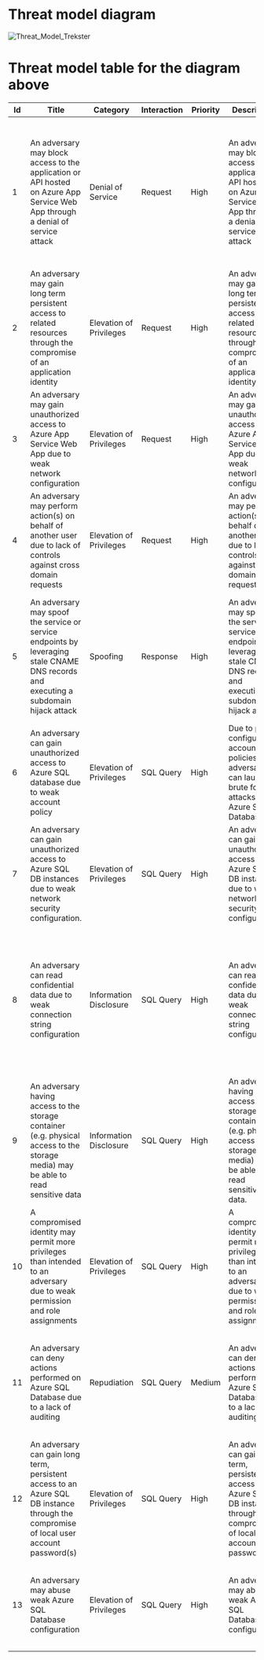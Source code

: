 # Threat model diagram
![Threat_Model_Trekster](https://github.com/user-attachments/assets/4e986aef-9b0b-43d7-a2eb-6bb13a5d4ec6)

# Threat model table for the diagram above
|Id |Title                                                                                                                                  |Category               |Interaction|Priority|Description                                                                                                                             |Possible Mitigation(s)                                                                                                                                                                                                                                                                                                                                        |SDL Phase     |
|---|---------------------------------------------------------------------------------------------------------------------------------------|-----------------------|-----------|--------|----------------------------------------------------------------------------------------------------------------------------------------|--------------------------------------------------------------------------------------------------------------------------------------------------------------------------------------------------------------------------------------------------------------------------------------------------------------------------------------------------------------|--------------|
|1  |An adversary may block access to the application or API hosted on Azure App Service Web App through a denial of service attack         |Denial of Service      |Request    |High    |An adversary may block access to the application or API hosted on Azure App Service Web App through a denial of service attack          |Network level denial of service mitigations are automatically enabled as part of the Azure platform (Basic Azure DDoS Protection). Implement application level throttling (e.g. per-user, per-session, per-API) to maintain service availability and protect against DoS attacks. Leverage Azure API Management for managing and protecting APIs.             |Implementation|
|2  |An adversary may gain long term persistent access to related resources through the compromise of an application identity               |Elevation of Privileges|Request    |High    |An adversary may gain long term persistent access to related resources through the compromise of an application identity                |Store secrets in secret storage solutions where possible, and rotate secrets on a regular cadence. Use Managed Service Identity to create a managed app identity on Azure Active Directory and use it to access AAD-protected resources.                                                                                                                      |Implementation|
|3  |An adversary may gain unauthorized access to Azure App Service Web App due to weak network configuration                               |Elevation of Privileges|Request    |High    |An adversary may gain unauthorized access to Azure App Service Web App due to weak network configuration                                |Restrict access to Azure App Service to selected networks (e.g. IP whitelisting, VNET integrations).                                                                                                                                                                                                                                                          |Implementation|
|4  |An adversary may perform action(s) on behalf of another user due to lack of controls against cross domain requests                     |Elevation of Privileges|Request    |High    |An adversary may perform action(s) on behalf of another user due to lack of controls against cross domain requests                      |Ensure that only trusted origins are allowed if CORS is being used.                                                                                                                                                                                                                                                                                           |Implementation|
|5  |An adversary may spoof the service or service endpoints by leveraging stale CNAME DNS records and executing a subdomain hijack attack  |Spoofing               |Response   |High    |An adversary may spoof the service or service endpoints by leveraging stale CNAME DNS records and executing a subdomain hijack attack   |Address stale CNAME DNS records mapping custom domain names to the domain name of the Azure Traffic Manager instance. In some cases, deleting the stale CNAME records may be sufficient, while in other cases, the domain name of the Azure Traffic Manager instance should be kept to prevent subdomain hijack attacks.                                      |Implementation|
|6  |An adversary can gain unauthorized access to Azure SQL database due to weak account policy                                             |Elevation of Privileges|SQL Query  |High    |Due to poorly configured account policies, adversary can launch brute force attacks on Azure SQL Database                               |When possible use Azure Active Directory Authentication for connecting to SQL Database. Ensure that least-privileged accounts are used to connect to Database server.                                                                                                                                                                                         |Implementation|
|7  |An adversary can gain unauthorized access to Azure SQL DB instances due to weak network security configuration.                        |Elevation of Privileges|SQL Query  |High    |An adversary can gain unauthorized access to Azure SQL DB instances due to weak network security configuration.                         |Restrict access to Azure SQL Database instances by configuring server-level and database-level firewall rules to permit connections from selected networks (e.g. a virtual network or a custom set of IP addresses) where possible.                                                                                                                           |Implementation|
|8  |An adversary can read confidential data due to weak connection string configuration                                                    |Information Disclosure |SQL Query  |High    |An adversary can read confidential data due to weak connection string configuration.                                                    |Clients connecting to an Azure SQL Database instance using a connection string should ensure encrypt=true and trustservercertificate=false are set. This configuration ensures that connections are encrypted only if there is a verifiable server certificate (otherwise the connection attempt fails). This helps protect against Man-In-The-Middle attacks.|Implementation|
|9  |An adversary having access to the storage container (e.g. physical access to the storage media) may be able to read sensitive data     |Information Disclosure |SQL Query  |High    |An adversary having access to the storage container (e.g. physical access to the storage media) may be able to read sensitive data.     |Enable Transparent Data Encryption (TDE) on Azure SQL Database instances to have data encrypted at rest. Use the Always Encrypted feature to allow client applications to encrypt sensitive data before it is sent to the Azure SQL Database.                                                                                                                 |Implementation|
|10 |A compromised identity may permit more privileges than intended to an adversary due to weak permission and role assignments            |Elevation of Privileges|SQL Query  |High    |A compromised identity may permit more privileges than intended to an adversary due to weak permission and role assignments.            |It is recommended to review permission and role assignments to ensure the users are granted the least privileges necessary.                                                                                                                                                                                                                                   |Implementation|
|11 |An adversary can deny actions performed on Azure SQL Database due to a lack of auditing                                                |Repudiation            |SQL Query  |Medium  |An adversary can deny actions performed on Azure SQL Database due to a lack of auditing.                                                |Enable auditing on Azure SQL Database instances to track and log database events. After configuring and customizing the audited events, enable threat detection to receive alerts on anomalous database activities indicating potential security threats.                                                                                                     |Design        |
|12 |An adversary can gain long term, persistent access to an Azure SQL DB instance through the compromise of local user account password(s)|Elevation of Privileges|SQL Query  |High    |An adversary can gain long term, persistent access to an Azure SQL DB instance through the compromise of local user account password(s).|It is recommended to rotate user account passwords (e.g. those used in connection strings) regularly, in accordance with your organization's policies. Store secrets in a secret storage solution (e.g. Azure Key Vault).                                                                                                                                     |Implementation|
|13 |An adversary may abuse weak Azure SQL Database configuration                                                                           |Elevation of Privileges|SQL Query  |High    |An adversary may abuse weak Azure SQL Database configuration.                                                                           |Enable SQL Vulnerability Assessment to gain visibility into the security posture of your Azure SQL Database instances. Acting on the assessment results help reduce attack surface and enhance your database security.                                                                                                                                        |Implementation|
